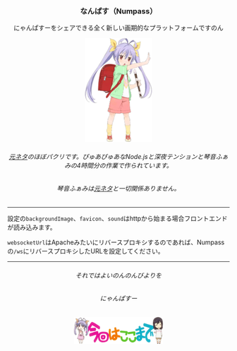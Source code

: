 <div align="center">
  <h3>なんぱす（Numpass）</h3>

  にゃんぱすーをシェアできる全く新しい画期的なプラットフォームですのん

  <img style="width: 30%; max-height: 80%;" src="https://raw.githubusercontent.com/kotonefami/numpass/main/docs/renchon.webp">
  <h6><a href="https://nyanpass.com">元ネタ</a>のほぼパクリです。ぴゅあぴゅあなNode.jsと深夜テンションと琴音ふぁみの4時間分の作業で作られています。</h6>
  <h6>琴音ふぁみは<a href="https://nyanpass.com">元ネタ</a>と一切関係ありません。</h6>
</div>

---

設定の`backgroundImage`、`favicon`、`sound`はhttpから始まる場合フロントエンドが読み込みます。

`websocketUrl`はApacheみたいにリバースプロキシするのであれば、Numpassの`/ws`にリバースプロキシしたURLを設定してください。

---

<div align="center">
  <h6>それではよいのんのんびよりを</h6>
  <h6>にゃんぱすー</h6>
  <img style="width: 40%;" src="https://raw.githubusercontent.com/kotonefami/numpass/main/docs/end.webp">
</div>